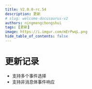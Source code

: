 ```yaml
---
title: V2.0.0-rc.54
description: 更新
# slug: welcome-docusaurus-v2
authors: ningmengchongshui
tags: [更新]
image: https://i.imgur.com/mErPwqL.png
hide_table_of_contents: false
---
```


# 更新记录

- 支持多个事件选择
- 支持非消息体事件响应
